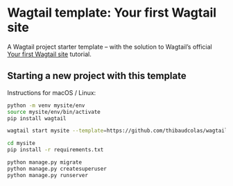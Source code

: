# Wagtail template: Your first Wagtail site

A Wagtail project starter template – with the solution to Wagtail’s official [Your first Wagtail site](https://docs.wagtail.org/en/stable/getting_started/tutorial.html) tutorial.

## Starting a new project with this template

Instructions for macOS / Linux:

```bash
python -m venv mysite/env
source mysite/env/bin/activate
pip install wagtail

wagtail start mysite --template=https://github.com/thibaudcolas/wagtail-tutorial-template/archive/main.zip

cd mysite
pip install -r requirements.txt

python manage.py migrate
python manage.py createsuperuser
python manage.py runserver
```
